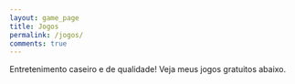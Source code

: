 ```yaml
---
layout: game_page
title: Jogos
permalink: /jogos/
comments: true
---
```


Entretenimento caseiro e de qualidade! Veja meus jogos gratuitos abaixo.